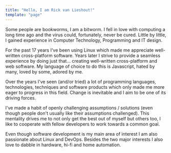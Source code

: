 ```yaml
---
title: "Hello, I am Rick van Lieshout!"
template: "page"
---
```

Some people are bookworms, I am a bitworm.
I fell in love with computing a long time ago and the virus could, fortunately, never be cured.
Little by little, I gained experience in Computer Technology, Programming and IT design.

For the past 17 years I've been using Linux which made me appreciate well-written cross-platform software.
Years later I strive to provide a seamless experience by doing just that... creating well-written cross-platform and web software.
My language of choice to do this is Javascript, hated by many, loved by some, adored by me.

Over the years I've seen (and/or tried) a lot of programming languages, technologies, techniques and software products which only made me more eager to progress in this field.
Change is inevitable and I aim to be one of its driving forces.

I've made a habit of openly challenging assumptions / solutions (even though people don't usually like their assumptions challenged).
This mentality drives me to not only get the best out of myself but others too, I like to cooperate with fellow developers to work towards a common goal.

Even though software development is my main area of interest I am also passionate about Linux and DevOps.
Besides the two major interests I also love to dabble in hardware, hi-fi and home automation.
